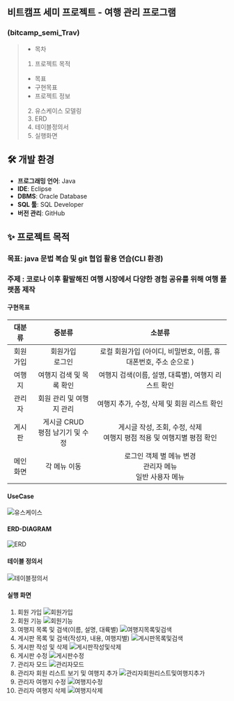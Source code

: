 ## 비트캠프 세미 프로젝트 - 여행 관리 프로그램
### (bitcamp_semi_Trav)

>- 목차
>1. 프로젝트 목적
>   - 목표
>   - 구현목표
>   - 프로젝트 정보
>2. 유스케이스 모델링
>3. ERD
>4. 테이블정의서
>5. 실행화면

## 🛠️ 개발 환경

- **프로그래밍 언어**: Java
- **IDE**: Eclipse
- **DBMS**: Oracle Database
- **SQL 툴**: SQL Developer
- **버전 관리**: GitHub

## ✨ 프로젝트 목적
### 목표: java 문법 복습 및 git 협업 활용 연습(CLI 환경)
### 주제 : 코로나 이후 활발해진 여행 시장에서 다양한 경험 공유를 위해 여행 플랫폼 제작
#### 구현목표
|  대분류  |                         중분류                         |                                              소분류                                             |
|:-----:|:---------------------------------------------------:|:------------------------------------------------------------------------------------------:|
| 회원가입  |                    회원가입<br/>로그인                  |             로컬 회원가입 (아이디, 비밀번호, 이름, 휴대폰번호, 주소 순으로 )                         |
|  여행지  |                     여행지 검색 및 목록 확인             |             여행지 검색(이름, 설명, 대륙별), 여행지 리스트 확인                                      |
|  관리자  |                     회원 관리 및 여행지 관리             |             여행지 추가, 수정, 삭제 및 회원 리스트 확인                                             |
|  게시판  |            게시글 CRUD<br/>평점 남기기 및 수정           |             게시글 작성, 조회, 수정, 삭제 <br/> 여행지 평점 적용 및 여행지별 평점 확인                |
| 메인화면  |                     각 메뉴 이동          	            |             로그인 객체 별 메뉴 변경 <br/> 관리자 메뉴 <br/> 일반 사용자 메뉴                        |

#### UseCase
![유스케이스](https://github.com/user-attachments/assets/99487964-db7e-42f3-8c9f-6fd9f665302d)

#### ERD-DIAGRAM
![ERD](https://github.com/user-attachments/assets/0d6958c1-d9e1-4385-b6e4-00417333b653)

#### 테이블 정의서
![테이블정의서](https://github.com/user-attachments/assets/e74e0459-9d5f-40b8-a628-292143c6e895)

#### 실행 화면
1. 회원 가입
![회원가입](https://github.com/user-attachments/assets/1899ab80-ab15-4492-8b2b-a167a67b9215)
2. 회원 기능
![회원기능](https://github.com/user-attachments/assets/1c4fa4cc-10a2-4f2b-8d36-0ea094eaf0d2)
3. 여행지 목록 및 검색(이름, 설명, 대륙별)
![여행지목록및검색](https://github.com/user-attachments/assets/f5bc6e0d-3d56-4371-b19e-08500d108b8e)
4. 게시판 목록 및 검색(작성자, 내용, 여행지별)
![게시판목록및검색](https://github.com/user-attachments/assets/0d3dade3-e21a-4f74-8262-0dace15920d7)
5. 게시판 작성 및 삭제
![게시판작성및삭제](https://github.com/user-attachments/assets/04753c8f-164f-4fbc-b5cb-9d5f80a2599c)
6. 게시판 수정
![게시판수정](https://github.com/user-attachments/assets/8db9e8d2-2927-4ee2-9c7f-cd46603e43ac)
7. 관리자 모드
![관리자모드](https://github.com/user-attachments/assets/84e46681-f6d1-4172-b826-29d6296bb11b)
8. 관리자 회원 리스트 보기 및 여행지 추가
![관리자회원리스트및여행지추가](https://github.com/user-attachments/assets/707e3b4f-3999-4d96-9243-809f14861809)
9. 관리자 여행지 수정
![여행지수정](https://github.com/user-attachments/assets/6733666d-a9bf-4897-856c-665ba99502b7)
10. 관리자 여행지 삭제
![여행지삭제](https://github.com/user-attachments/assets/a27c5ae8-c97a-4543-991f-3b1f80ea2778)
